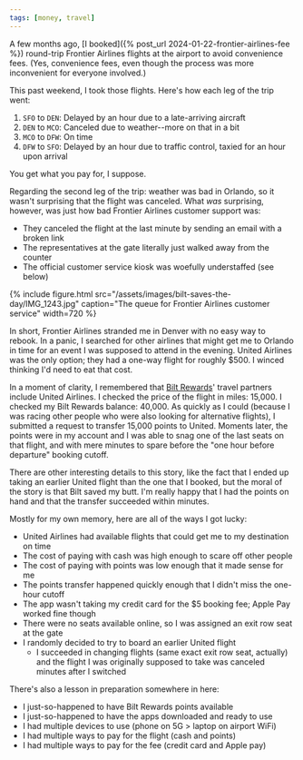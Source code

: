 ```yaml
---
tags: [money, travel]
---
```


A few months ago, [I booked]({% post_url 2024-01-22-frontier-airlines-fee %})
round-trip Frontier Airlines flights at the airport to avoid convenience fees.
(Yes, convenience fees, even though the process was more inconvenient for
everyone involved.)

This past weekend, I took those flights. Here's how each leg of the trip went:

1. `SFO` to `DEN`: Delayed by an hour due to a late-arriving aircraft
1. `DEN` to `MCO`: Canceled due to weather--more on that in a bit
1. `MCO` to `DFW`: On time
1. `DFW` to `SFO`: Delayed by an hour due to traffic control, taxied for an hour
upon arrival

You get what you pay for, I suppose.

Regarding the second leg of the trip: weather was bad in Orlando, so it wasn't
surprising that the flight was canceled. What *was* surprising, however, was
just how bad Frontier Airlines customer support was:

- They canceled the flight at the last minute by sending an email with a broken link
- The representatives at the gate literally just walked away from the counter
- The official customer service kiosk was woefully understaffed (see below)

{% include figure.html
  src="/assets/images/bilt-saves-the-day/IMG_1243.jpg"
  caption="The queue for Frontier Airlines customer service"
  width=720
%}

In short, Frontier Airlines stranded me in Denver with no easy way to rebook.
In a panic, I searched for other airlines that might get me to Orlando in time
for an event I was supposed to attend in the evening. United Airlines was the
only option; they had a one-way flight for roughly $500. I winced thinking I'd
need to eat that cost.

In a moment of clarity, I remembered that
[Bilt Rewards](https://www.biltrewards.com/)' travel partners include United Airlines.
I checked the price of the flight in miles: 15,000. I checked my Bilt Rewards
balance: 40,000. As quickly as I could (because I was racing other people who
were also looking for alternative flights), I submitted a request to transfer
15,000 points to United. Moments later, the points were in my account and I was
able to snag one of the last seats on that flight, and with mere minutes to
spare before the "one hour before departure" booking cutoff.

There are other interesting details to this story, like the fact that I ended
up taking an earlier United flight than the one that I booked, but the moral of
the story is that Bilt saved my butt. I'm really happy that I had the points on
hand and that the transfer succeeded within minutes.

Mostly for my own memory, here are all of the ways I got lucky:

- United Airlines had available flights that could get me to my destination on
time
- The cost of paying with cash was high enough to scare off other people
- The cost of paying with points was low enough that it made sense for me
- The points transfer happened quickly enough that I didn't miss the one-hour
cutoff
- The app wasn't taking my credit card for the $5 booking fee; Apple Pay worked
fine though
- There were no seats available online, so I was assigned an exit row seat at
the gate
- I randomly decided to try to board an earlier United flight
  - I succeeded in changing flights (same exact exit row seat, actually) and the
  flight I was originally supposed to take was canceled minutes after I switched

There's also a lesson in preparation somewhere in here:

- I just-so-happened to have Bilt Rewards points available
- I just-so-happened to have the apps downloaded and ready to use
- I had multiple devices to use (phone on 5G > laptop on airport WiFi)
- I had multiple ways to pay for the flight (cash and points)
- I had multiple ways to pay for the fee (credit card and Apple pay)
